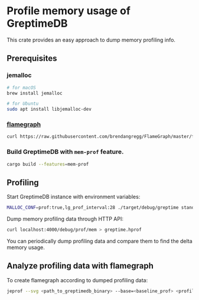 # Profile memory usage of GreptimeDB

This crate provides an easy approach to dump memory profiling info.

## Prerequisites
### jemalloc
```bash
# for macOS
brew install jemalloc

# for Ubuntu
sudo apt install libjemalloc-dev
```

### [flamegraph](https://github.com/brendangregg/FlameGraph)

```bash
curl https://raw.githubusercontent.com/brendangregg/FlameGraph/master/flamegraph.pl > ./flamegraph.pl
```

### Build GreptimeDB with `mem-prof` feature.

```bash
cargo build --features=mem-prof
```

## Profiling

Start GreptimeDB instance with environment variables:

```bash
MALLOC_CONF=prof:true,lg_prof_interval:28 ./target/debug/greptime standalone start
```

Dump memory profiling data through HTTP API:

```bash
curl localhost:4000/debug/prof/mem > greptime.hprof
```

You can periodically dump profiling data and compare them to find the delta memory usage.

## Analyze profiling data with flamegraph

To create flamegraph according to dumped profiling data:

```bash
jeprof --svg <path_to_greptimedb_binary> --base=<baseline_prof> <profile_data> > output.svg
```
